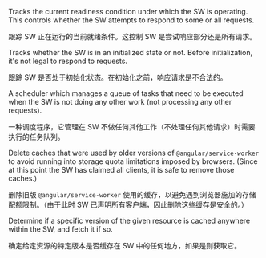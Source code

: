 Tracks the current readiness condition under which the SW is operating. This controls
whether the SW attempts to respond to some or all requests.

跟踪 SW 正在运行的当前就绪条件。这控制 SW 是尝试响应部分还是所有请求。

Tracks whether the SW is in an initialized state or not. Before initialization,
it's not legal to respond to requests.

跟踪 SW 是否处于初始化状态。在初始化之前，响应请求是不合法的。

A scheduler which manages a queue of tasks that need to be executed when the SW is
not doing any other work \(not processing any other requests\).

一种调度程序，它管理在 SW 不做任何其他工作（不处理任何其他请求）时需要执行的任务队列。

Delete caches that were used by older versions of `@angular/service-worker` to avoid running
into storage quota limitations imposed by browsers.
\(Since at this point the SW has claimed all clients, it is safe to remove those caches.\)

删除旧版 `@angular/service-worker` 使用的缓存，以避免遇到浏览器施加的存储配额限制。（由于此时
SW 已声明所有客户端，因此删除这些缓存是安全的。）

Determine if a specific version of the given resource is cached anywhere within the SW,
and fetch it if so.

确定给定资源的特定版本是否缓存在 SW 中的任何地方，如果是则获取它。